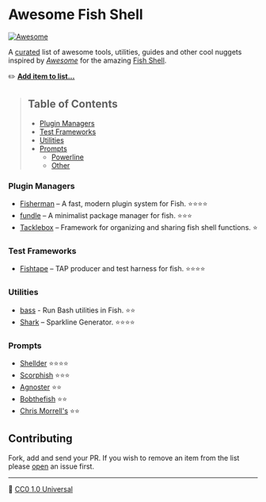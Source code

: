 # Awesome Fish Shell

[![Awesome][awesome-badge]][awesome-link]

A [curated](https://github.com/sindresorhus/awesome/blob/master/awesome.md#only-awesome-is-awesome) list of awesome tools, utilities, guides and other cool nuggets inspired by [_Awesome_](https://github.com/sindresorhus/awesome) for the amazing [Fish Shell][fish-shell].


:pencil2: [**Add item to list...**](https://github.com/bucaran/awesome-fish/fork)
> ## Table of Contents
> + [Plugin Managers](#plugin-managers)
> + [Test Frameworks](#test-frameworks)
> + [Utilities](#utilities)
> + [Prompts](#prompts)
>   + [Powerline](#powerline-prompts)
>   + [Other](#other-prompts)


### Plugin Managers

+ [Fisherman](https://github.com/fisherman/fisherman) – A fast, modern plugin system for Fish. :star::star::star::star: 
+ [fundle](https://github.com/tuvistavie/fundle) – A minimalist package manager for fish. :star::star::star:
+ [Tacklebox](https://github.com/justinmayer/tacklebox/) – Framework for organizing and sharing fish shell functions. :star:


### Test Frameworks

+ [Fishtape](https://github.com/fisherman/fishtape) – TAP producer and test harness for fish. :star::star::star::star:


### Utilities

+ [bass](https://github.com/edc/bass) - Run Bash utilities in Fish. :star::star:
+ [Shark](https://github.com/bucaran/shark) – Sparkline Generator. :star::star::star::star:


### Prompts

+ [Shellder](https://github.com/simnalamburt/shellder) :star::star::star::star:
+ [Scorphish](https://github.com/oh-my-fish/theme-scorphish) :star::star::star:
+ [Agnoster](https://github.com/oh-my-fish/theme-agnoster) :star::star:
+ [Bobthefish](https://github.com/oh-my-fish/theme-bobthefish) :star::star:
+ [Chris Morrell's](https://github.com/oh-my-fish/theme-cmorrell.com) :star::star:

## Contributing

Fork, add and send your PR. If you wish to remove an item from the list please [open][issues] an issue first.

<hr>

:tropical_fish: [CC0 1.0 Universal](LICENSE)


<!-- Other Links -->

[issues]: https://github.com/bucaran/awesome-fish/issues
[fish-shell]: https://github.com/fish-shell/fish-shell
[awesome-link]:https://github.com/sindresorhus/awesome
[awesome-badge]: https://cdn.rawgit.com/sindresorhus/awesome/d7305f38d29fed78fa85652e3a63e154dd8e8829/media/badge.svg
